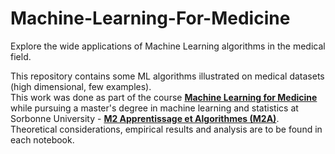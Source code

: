 # Machine-Learning-For-Medicine
Explore the wide applications of Machine Learning algorithms in the medical field.

This repository contains some ML algorithms illustrated on medical datasets (high dimensional, few examples). <br>
This work was done as part of the course [**Machine Learning for Medicine**](https://sites.google.com/view/nsokolovska "**Machine Learning for Medicine**") while pursuing a master's degree in machine learning and statistics at Sorbonne University - [**M2 Apprentissage et Algorithmes (M2A)**](https://m2a.lip6.fr/description/ "**M2 Apprentissage et Algorithmes (M2A)**"). <br>
Theoretical considerations, empirical results and analysis are to be found in each notebook.

